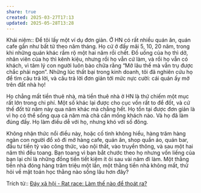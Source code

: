```yaml
---
share: true
created: 2025-03-27T17:13
updated: 2025-05-28T13:28
---
```

Khái niệm:: 
Để tôi lấy một ví dụ đơn giản. Ở HN có rất nhiều quán ăn, quán cafe gần như bất tử theo năm tháng. Họ cứ ở đấy mãi 5, 10, 20 năm, trong khi những quán khác rầm rộ một hai năm rồi chết. Đồ uống của họ thì dở, nhân viên của họ thì kênh kiệu, nhưng rồi họ vẫn cứ làm, và rồi họ vẫn có khách, vì tâm lý con người luôn bào chữa rằng “Mở lâu thế mà vẫn trụ được chắc phải ngon”. Những lúc thất bại trong kinh doanh, tôi đã nghiên cứu họ để tìm câu trả lời, và câu trả lời đơn giản tới mức nực cười: cái quán ấy mở trên đất nhà họ!

Họ chẳng mất tiền thuê nhà, mà tiền thuê nhà ở HN là thứ chiếm một mục rất lớn trong chi phí. Một số khác lại được cho cục vốn rất to để đốt, và cứ thế đốt từ năm này qua năm khác mà chẳng hết. Họ tồn tại được đơn giản là vì họ có thể sống qua cả năm mà chả cần mống khách nào. Và họ đã làm đúng đấy. Họ làm điều dễ với họ, nhưng khó với số đông.

Không nhận thức nổi điều này, hoặc cố tình không hiểu, hàng trăm hàng ngàn con người đổ xô đi mở hàng cafe, quán ăn, shop quần áo, quán bar, đầu tư tiền tỷ vào công thức, vào nội thất, vào truyền thông, và sau một hai năm thì đều toang. Bạn toang vì bạn bắt chước theo họ nhưng vốn liếng của bạn lại chỉ là những đồng tiền tiết kiệm ít ỏi sau vài năm đi làm. Một thằng tiền nhà đóng hàng trăm triệu một lần, một thằng tiền nhà không mất, thử hỏi về mặt toán học thằng nào sống lâu hơn đây?

Trích từ:: [Đáy xã hội - Rat race: Làm thế nào để thoát ra?](https://bachhoavienvong.substack.com/p/ay-xa-hoi-rat-race-lam-the-nao-e)